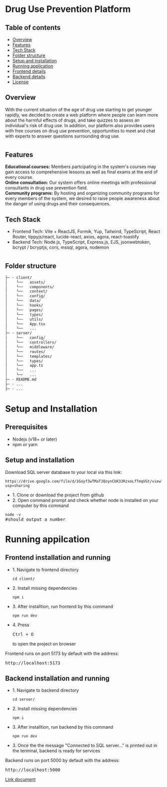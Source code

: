 <body>

<h1>Drug Use Prevention Platform</h1>

<div>
  <h2>Table of contents</h3>
  <ul>
    <li><a href="#overview">Overview</a></li>
    <li><a href="#feature">Features</a></li>
    <li><a href="#tech-stack">Tech Stack</a></li>
    <li><a href="#folder-structure">Folder structure</a></li>
    <li><a href="#set-up">Setup and installation</a></li>
    <li><a href="#running">Running application</a></li>
    <li><a href="#frontend-details">Frontend details</a></li>
    <li><a href="#backend-details">Backend details</a></li>
    <li><a href="#license">License</a></li>
  </ul>
</div>


<div>

  <h2 id="overview">Overview</h3>
  <p>
    With the current situation of the age of drug use starting to get younger rapidly, we decided to create a web platform where
    people can learn more about the harmful effects of drugs, and take quizzes to assess an individual's risk of drug use.
    In addition, our platform also provides users with free courses on drug use prevention, opportunities to meet and chat
    with experts to answer questions surrounding drug use.
  </p>

  <h1></h1>
  
  <h2 id="feature">Features</h3>
  <div>
      <b>Educational courses:</b> 
      <span>Members partcipating in the system's courses may gain access to comprehensive lessons as well as final exams at the end of every course.</span>
      <div></div>
      <b>Online consultation:</b>
      <span>Our system offers online meetings with professional consultants in drug use prevention field.</span>
      <div></div>
      <b>Community programs:</b>
      <span>By hosting and organizing community programs for every members of the system, we desired to raise people awareness about the danger of using drugs and their consequences. </span>
  </div>
  <h2 id="tech-stack">Tech Stack</h2>
  <ul>
    <li>Frontend Tech: Vite + ReactJS, Formik, Yup, Tailwind, TypeScript, React Router, tippyjs/react, lucide-react, axios, agora, react-toastify</li>
    <li>Backend Tech: Node.js, TypeScript, Express.js, EJS, jsonwebtoken, bcrypt / bcryptjs, cors, mssql, agora, nodemon </li>
  </ul>
  <h1></h1>

  <h2 id="folder-structure">Folder structure</h2>

  ```bash
├─ · client/
│    └──   assets/
│    └──   components/
│    └──   context/
│    └──   config/
│    └──   data/
│    └──   hooks/
│    └──   pages/
│    └──   types/
│    └──   utils/
│    └──   App.tsx
│    └──   ...
├─ · server/
│    └──   config/
│    └──   controllers/
│    └──   middleware/
│    └──   routes/
│    └──   templates/
│    └──   types/
│    └──   app.ts
│    └──   ...
│    └──   ...
├─ · README.md
├─ · ...
├─ · ...
  ```



<h1 id="set-up">Setup and Installation</h2>
<h2>Prerequisites</h3>
  <ul>
    <li>Nodejs (v18+ or later)</li>
    <li>npm or yarn</li>
  </ul>

<h2>Setup and installation</h3>
<div>
  Download SQL server database to your local via this link: 
  <pre><code>https://drive.google.com/file/d/1Goyf3wTMaTJQoynCbK33RzxoLfTmqVGt/view?usp=sharing</code></pre>
</div>
<ul>
   <li>1. Clone or download the project from github</li>
   <li>2. Open command prompt and check whether node is installed on your computer by this command</li>
</ul> 
<pre>
<code>node -v </code>
#should output a number  
</pre>


<h1 id="running">Running appilcation</h1>
<h2 id="frontend-details">
  Frontend installation and running  
</h2>
<ul>
  <li>
  1. Navigate to frontend directory
  </li>
    <pre><code>cd client/</code></pre>
  <li>
  2. Install missing dependencies
  </li>
    <pre><code>npm i</code></pre>
  <li>
  3. After installtion, run frontend by this command 
  </li>
    <pre><code>npm run dev</code></pre>
  <li>
    4. Press <pre>Ctrl + O</pre> to open the project on browser
  </li>
  </ul>

  Frontend runs on port 5173 by default with the address: <pre>http://localhost:5173</pre>
</div>

<h2 id="backend-details">
  Backend installation and running  
</h2>
<ul>
  <li>
  1. Navigate to backend directory
  </li>
    <pre><code>cd server/</code></pre>
  <li>
  2. Install missing dependencies
  </li>
    <pre><code>npm i</code></pre>
  <li>
  3. After installtion, run backend by this command 
  </li>
    <pre><code>npm run dev</code></pre>
  <li>
  3. Once the the message "Connected to SQL server..." is printed out in the terminal, backend is ready for services
  </li>
</ul>
Backend runs on port 5000 by default with the address: <pre>http://localhost:5000</pre>

</div>

<div>
<a href="https://docs.google.com/document/d/1zvWoV8prQve7sed-TWZBfG0mJyltxo7M/edit?usp=sharing&ouid=100753822544817056389&rtpof=true&sd=true"/>
  Link document
</div>

</body>

